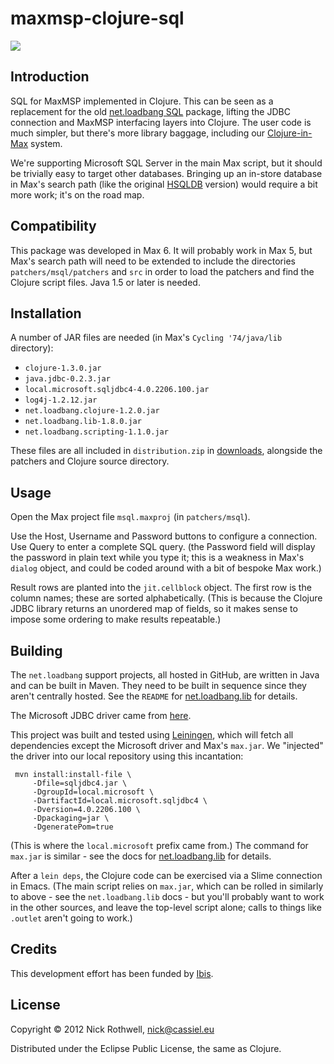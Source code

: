 # maxmsp-clojure-sql

<img src="https://github.com/downloads/cassiel/maxmsp-clojure-sql/splash.jpg" />

## Introduction

SQL for MaxMSP implemented in Clojure. This can be seen
as a replacement for the old [net.loadbang SQL][loadbang-sql] package,
lifting the JDBC connection and MaxMSP interfacing layers into
Clojure. The user code is much simpler, but there's more library
baggage, including our [Clojure-in-Max][loadbang-clojure] system.

We're supporting Microsoft SQL Server in the main Max script, but it
should be trivially easy to target other databases. Bringing up an
in-store database in Max's search path (like the original [HSQLDB][hsqldb]
version) would require a bit more work; it's on the road map.

## Compatibility

This package was developed in Max 6. It will probably work in Max 5, but
Max's search path will need to be extended to include the directories
`patchers/msql/patchers` and `src` in order to load the patchers and
find the Clojure script files. Java 1.5 or later is needed.

## Installation

A number of JAR files are needed (in Max's `Cycling '74/java/lib`
directory):

- `clojure-1.3.0.jar`
- `java.jdbc-0.2.3.jar`
- `local.microsoft.sqljdbc4-4.0.2206.100.jar`
- `log4j-1.2.12.jar`
- `net.loadbang.clojure-1.2.0.jar`
- `net.loadbang.lib-1.8.0.jar`
- `net.loadbang.scripting-1.1.0.jar`

These files are all included in `distribution.zip` in
[downloads][downloads], alongside the patchers and Clojure source
directory.

## Usage

Open the Max project file `msql.maxproj` (in `patchers/msql`).

Use the Host, Username and Password buttons to configure a
connection. Use Query to enter a complete SQL query. (the Password field
will display the password in plain text while you type it; this is a
weakness in Max's `dialog` object, and could be coded around with a bit
of bespoke Max work.)

Result rows are planted into the `jit.cellblock` object. The first row
is the column names; these are sorted alphabetically. (This is because
the Clojure JDBC library returns an unordered map of fields, so it makes
sense to impose some ordering to make results repeatable.)

## Building

The `net.loadbang` support projects, all hosted in GitHub, are written
in Java and can be built in Maven. They need to be built in sequence
since they aren't centrally hosted. See the `README` for
[net.loadbang.lib][loadbang-lib] for details.

The Microsoft JDBC driver came from [here][ms-jdbc].

This project was built and tested using [Leiningen][lein], which will fetch all
dependencies except the Microsoft driver and Max's `max.jar`. We
"injected" the driver into our local repository using this incantation:

     mvn install:install-file \
         -Dfile=sqljdbc4.jar \
         -DgroupId=local.microsoft \
         -DartifactId=local.microsoft.sqljdbc4 \
         -Dversion=4.0.2206.100 \
         -Dpackaging=jar \
         -DgeneratePom=true

(This is where the `local.microsoft` prefix came from.) The command for
`max.jar` is similar - see the docs for [net.loadbang.lib][loadbang-lib]
for details.

After a `lein deps`, the Clojure code can be exercised via a Slime
connection in Emacs. (The main script relies on `max.jar`, which can be
rolled in similarly to above - see the `net.loadbang.lib` docs - but
you'll probably want to work in the other sources, and leave the
top-level script alone; calls to things like `.outlet` aren't going to
work.)

## Credits

This development effort has been funded by [Ibis][ibis].

## License

Copyright © 2012 Nick Rothwell, nick@cassiel.eu

Distributed under the Eclipse Public License, the same as Clojure.

[loadbang-sql]: http://www.loadbang.net/space/Software/net.loadbang-SQL
[loadbang-clojure]: https://github.com/cassiel/net.loadbang.clojure
[loadbang-lib]: https://github.com/cassiel/net.loadbang.lib
[ibis]: http://www.ibis.dk/
[hsqldb]: http://hsqldb.org/
[downloads]: https://github.com/cassiel/maxmsp-clojure-sql/downloads
[ms-jdbc]: http://www.microsoft.com/en-us/download/details.aspx?id=11774
[lein]: https://github.com/technomancy/leiningen
